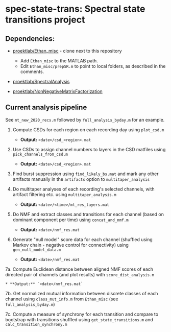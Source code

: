 # spec-state-trans: Spectral state transitions project

## Dependencies:

* [proektlab/Ethan_misc](https://github.com/proektlab/Ethan_misc) - clone next to this repository
  * Add `Ethan_misc` to the MATLAB path.
  * Edit `Ethan_misc/prepSR.m` to point to local folders, as described in the comments.

* [proektlab/SpectralAnalysis](https://github.com/proektlab/SpectralAnalysis)

* [proektlab/NonNegativeMatrixFactorization](https://github.com/proektlab/NonNegativeMatrixFactorization)

## Current analysis pipeline

See `mt_new_2020_recs.m` followed by `full_analysis_byday.m` for an example.

1. Compute CSDs for each region on each recording day using `plot_csd.m`

    * **Output:** `<date>/csd_<region>.mat`

2. Use CSDs to assign channel numbers to layers in the CSD matfiles using `pick_channels_from_csd.m`
  
    * **Output:** `<date>/csd_<region>.mat`

3. Find burst suppression using `find_likely_bs.mat` and mark any other artifacts manually in the `artifacts` option to `multitaper_analysis`

4. Do multitaper analyses of each recording's selected channels, with artifact filtering etc. using `multitaper_analysis.m`

    * **Output:** `<date>/<time>/mt_res_layers.mat`

5. Do NMF and extract classes and transitions for each channel (based on dominant component per time) using `concat_and_nmf.m`

    * **Output:** `<date>/nmf_res.mat`

6. Generate "null model" score data for each channel (shuffled using Markov chain - negative control for connectivity) using `gen_null_model_data.m`

    * **Output:** `<date>/nmf_res.mat`

7a. Compute Euclidean distance between aligned NMF scores of each directed pair of channels (and plot results) with `score_dist_analysis.m`

    * **Output:** `<date>/nmf_res.mat`

7b. Get normalized mutual information between discrete classes of each channel using `class_mut_info.m` from `Ethan_misc` (see `full_analysis_byday.m`)

7c. Compute a measure of synchrony for each transition and compare to bootstrap with transitions shuffled using `get_state_transitions.m` and `calc_transition_synchrony.m`
